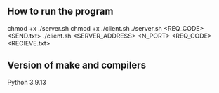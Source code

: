 

## How to run the program
chmod +x ./server.sh
chmod +x ./client.sh
./server.sh <REQ_CODE> <SEND.txt>
./client.sh <SERVER_ADDRESS> <N_PORT> <Mode> <REQ_CODE> <RECIEVE.txt>


## Version of make and compilers
Python 3.9.13